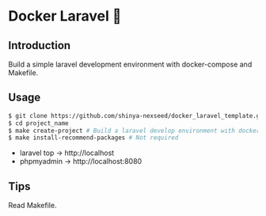 # Docker Laravel 🐳

## Introduction

Build a simple laravel development environment with docker-compose and Makefile.

## Usage

```bash
$ git clone https://github.com/shinya-nexseed/docker_laravel_template.git project_name
$ cd project_name
$ make create-project # Build a laravel develop environment with docker-compose and Install the Laravel project
$ make install-recommend-packages # Not required
```

- laravel top -> http://localhost
- phpmyadmin -> http://localhost:8080



## Tips

Read Makefile.
